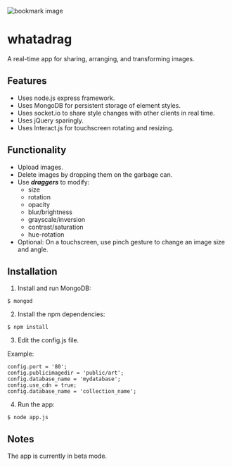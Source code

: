
![bookmark image](https://raw.githubusercontent.com/andigan/whatadrag/master/apple-touch-icon.png)

# whatadrag

A real-time app for sharing, arranging, and transforming images.

## Features  

- Uses node.js express framework.
- Uses MongoDB for persistent storage of element styles.
- Uses socket.io to share style changes with other clients in real time.
- Uses jQuery sparingly.
- Uses Interact.js for touchscreen rotating and resizing.

## Functionality

- Upload images.
- Delete images by dropping them on the garbage can.
- Use **_draggers_** to modify:
  - size
  - rotation
  - opacity
  - blur/brightness
  - grayscale/inversion
  - contrast/saturation
  - hue-rotation
- Optional: On a touchscreen, use pinch gesture to change an image size and angle.

## Installation

1. Install and run MongoDB:

  ```
  $ mongod
  ```
2. Install the npm dependencies:

  ```
  $ npm install
  ```
3. Edit the config.js file.

  Example:

  ```
  config.port = '80';
  config.publicimagedir = 'public/art';
  config.database_name = 'mydatabase';
  config.use_cdn = true;
  config.database_name = 'collection_name';

  ```

4. Run the app:

  ```
  $ node app.js
  ```

## Notes

The app is currently in beta mode.
